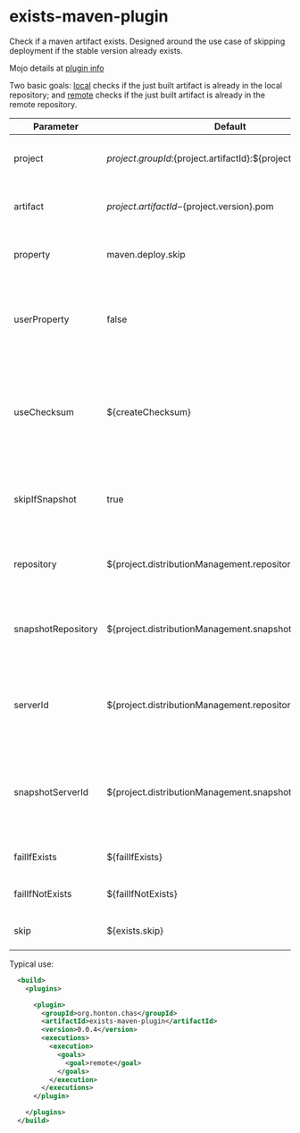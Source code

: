 # exists-maven-plugin

Check if a maven artifact exists. Designed around the use case of skipping deployment if the stable version already exists.

Mojo details at [plugin info](https://chonton.github.io/exists-maven-plugin/0.0.4/plugin-info.html)

Two basic goals: [local](https://chonton.github.io/exists-maven-plugin/0.0.4/local-mojo.html) checks
if the just built artifact is already in the local repository;
and [remote](https://chonton.github.io/exists-maven-plugin/0.0.4/remote-mojo.html) checks
if the just built artifact is already in the remote repository.

| Parameter | Default | Description |
|-----------|---------|-------------|
|project    |${project.groupId}:${project.artifactId}:${project.version}| The project within the repository to query|
|artifact   |${project.artifactId}-${project.version}.pom|The artifact within the project to query|
|property   |maven.deploy.skip|The property to receive the result of the query|
|userProperty|false|If the property should be set as a user property, to be available in child projects|
|useChecksum|${createChecksum}|Use checksum to compare artifacts (Checksums only available when install plugin is so configured.)|
|skipIfSnapshot|true|If checksums are not used, skip the query if the project ends with -SNAPSHOT|
|repository |${project.distributionManagement.repository.url}| For remote goal, the repository to query for artifacts|
|snapshotRepository |${project.distributionManagement.snapshotRepository.url}| For remote goal, the repository to query for snapshot artifacts|
|serverId|${project.distributionManagement.repository.id}|For remote goal, the server ID to use for authentication and proxy settings|
|snapshotServerId|${project.distributionManagement.snapshotRepository.id}|For remote goal, the server ID to use for snapshot authentication and proxy settings|
|failIfExists|${failIfExists}|Fail the build if the artifact already exists|
|failIfNotExists|${failIfNotExists}|Fail the build if the artifact does not exist|
|skip|${exists.skip}|Skip executing the plugin|

Typical use:

```xml
  <build>
    <plugins>

      <plugin>
        <groupId>org.honton.chas</groupId>
        <artifactId>exists-maven-plugin</artifactId>
        <version>0.0.4</version>
        <executions>
          <execution>
            <goals>
              <goal>remote</goal>
            </goals>
          </execution>
        </executions>
      </plugin>

    </plugins>
  </build>
```
